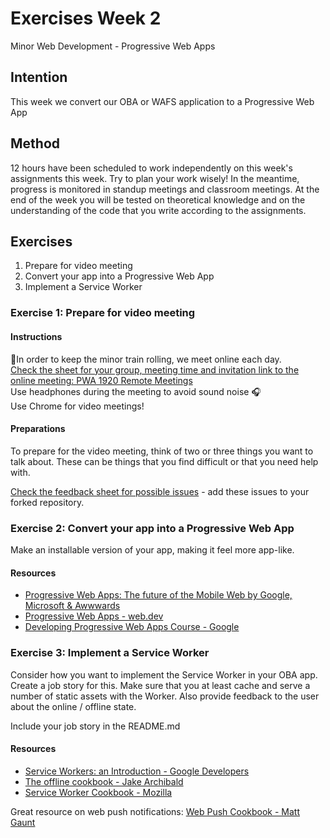 # Exercises Week 2

Minor Web Development - Progressive Web Apps

## Intention

This week we convert our OBA or WAFS application to a Progressive Web App

## Method

12 hours have been scheduled to work independently on this week's assignments this week. Try to plan your work wisely! In the meantime, progress is monitored in standup meetings and classroom meetings. At the end of the week you will be tested on theoretical knowledge and on the understanding of the code that you write according to the assignments.

## Exercises
1. Prepare for video meeting
2. Convert your app into a Progressive Web App
3. Implement a Service Worker

### Exercise 1: Prepare for video meeting

#### Instructions
🚀In order to keep the minor train rolling, we meet online each day.   
[Check the sheet for your group, meeting time and invitation link to the online meeting: PWA 1920 Remote Meetings](https://docs.google.com/spreadsheets/d/1OqiGIB3U2esUSfW9WsMsny_30qlhf9o7CWBYrmzaZwI/edit?usp=sharing)  
Use headphones during the meeting to avoid sound noise 🎧   
Use Chrome for video meetings!

#### Preparations
To prepare for the video meeting, think of two or three things you want to talk about. These can be things that you find difficult or that you need help with. 

[Check the feedback sheet for possible issues](https://docs.google.com/spreadsheets/d/1V5-mwJhezxCrywKhy0e9J99zcI2VGZRuYxSDJoQ9LPg/edit?usp=sharing) - add these issues to your forked repository.

### Exercise 2: Convert your app into a Progressive Web App

Make an installable version of your app, making it feel more app-like.

#### Resources

- [Progressive Web Apps: The future of the Mobile Web by Google, Microsoft & Awwwards](https://www.awwwards.com/PWA-ebook/en)
- [Progressive Web Apps - web.dev](https://web.dev/progressive-web-apps/)
- [Developing Progressive Web Apps Course - Google](https://codelabs.developers.google.com/dev-pwa-training/)

### Exercise 3: Implement a Service Worker

Consider how you want to implement the Service Worker in your OBA app. Create a job story for this. Make sure that you at least cache and serve a number of static assets with the Worker. Also provide feedback to the user about the online / offline state.

Include your job story in the README.md

#### Resources

- [Service Workers: an Introduction - Google Developers](https://developers.google.com/web/fundamentals/primers/service-workers)
- [The offline cookbook - Jake Archibald](https://developers.google.com/web/fundamentals/instant-and-offline/offline-cookbook)
- [Service Worker Cookbook - Mozilla](https://serviceworke.rs/)

Great resource on web push notifications: [Web Push Cookbook - Matt Gaunt](https://web-push-book.gauntface.com/)
